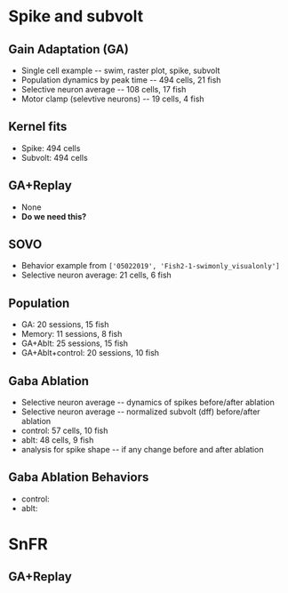 # Spike and subvolt


## Gain Adaptation (GA)
* Single cell example -- swim, raster plot, spike, subvolt
* Population dynamics by peak time -- 494 cells, 21 fish
* Selective neuron average -- 108 cells, 17 fish
* Motor clamp (selevtive neurons) -- 19 cells, 4 fish

## Kernel fits
* Spike: 494 cells
* Subvolt: 494 cells

## GA+Replay
* None
* **Do we need this?**

## SOVO
* Behavior example from `['05022019', 'Fish2-1-swimonly_visualonly']`
* Selective neuron average: 21 cells, 6 fish

## Population
* GA: 20 sessions, 15 fish
* Memory: 11 sessions, 8 fish
* GA+Ablt: 25 sessions, 15 fish
* GA+Ablt+control: 20 sessions, 10 fish

## Gaba Ablation
* Selective neuron average -- dynamics of spikes before/after ablation
* Selective neuron average -- normalized subvolt (dff) before/after ablation
* control: 57 cells, 10 fish
* ablt: 48 cells, 9 fish
* analysis for spike shape -- if any change before and after ablation


## Gaba Ablation Behaviors
* control:
* ablt:


# SnFR
## GA+Replay

